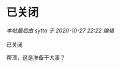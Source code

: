 # 已关闭


<i class="pstatus"> 本帖最后由 sytta 于 2020-10-27 22:22 编辑 </i><br />
<br />
已关闭

帮顶，这是准备干大事？<br />
<br />
<img src="static/image/smiley/default/lol.gif" smilieid="12" border="0" alt="" /><img src="static/image/smiley/default/lol.gif" smilieid="12" border="0" alt="" /><img src="static/image/smiley/default/lol.gif" smilieid="12" border="0" alt="" />
